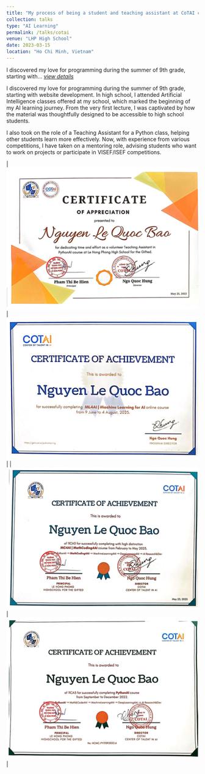 ```yaml
---
title: "My process of being a student and teaching assistant at CoTAI classes"
collection: talks
type: "AI Learning"
permalink: /talks/cotai
venue: "LHP High School"
date: 2023-03-15
location: "Ho Chi Minh, Vietnam"
---
```


I discovered my love for programming during the summer of 9th grade, starting with... [*view details*](/posts/algo)

I discovered my love for programming during the summer of 9th grade, starting with website development. In high school, I attended Artificial Intelligence classes offered at my school, which marked the beginning of my AI learning journey. From the very first lecture, I was captivated by how the material was thoughtfully designed to be accessible to high school students.

I also took on the role of a Teaching Assistant for a Python class, helping other students learn more effectively. Now, with experience from various competitions, I have taken on a mentoring role, advising students who want to work on projects or participate in VISEF/ISEF competitions.

| ![](/assets/images/cotai/ta.png) | ![](/assets/images/cotai/ml.png) |
| ![](/assets/images/cotai/mc.png) | ![](/assets/images/cotai/py.png) |